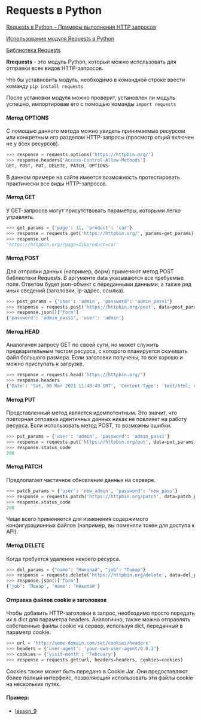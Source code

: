 # Requests в Python

[Requests в Python – Примеры выполнения HTTP запросов](https://python-scripts.com/requests)

[Использование модуля Requests в Python](https://code.tutsplus.com/ru/tutorials/using-the-requests-module-in-python--cms-28204)

[Библиотека Requests](https://smartiqa.ru/blog/python-requests)



**Rrequests** - это модуль Python, который можно использовать для отправки всех видов HTTP-запросов.

Что бы уставновить модуль, необходимо в командной строке ввести команду `pip install requests`

После установки модуля можно проверит, установлен ли модуль успешно, импортировав его с помощью команды `import requests`

#### Метод OPTIONS 

С помощью данного метода можно увидеть принимаемые ресурсом или конкретным  его разделом HTTP-запросы (просмотр опций включен не у всех ресурсов). 

```python
>>> response = requests.options('https://httpbin.org/')
>>> response.headers['Access-Control-Allow-Methods']
GET, POST, PUT, DELETE, PATCH, OPTIONS
```

В данном примере на сайте имеется возможность протестировать практически все виды HTTP-запросов. 

#### Метод GET

У GET-запросов могут присутствовать параметры, которыми легко управлять. 

```python
>>> get_params = {'page': 11, 'product': 'car'}
>>> response = requests.get('https://httpbin.org/', params=get_params)
>>> response.url
'https://httpbin.org/?page=11&product=car'
```

#### Метод POST

Для отправки данных (например, форм) применяют метод POST библиотеки Requests. В аргументе data указываются все требуемые поля. Ответом будет json-объект с переданными данными, а также ряд иных сведений (заголовки, ip-адрес, ссылка). 

```python
>>> post_params = {'user': 'admin', 'password': 'admin_pass1'}
>>> response = requests.post('https://httpbin.org/post', data=post_params)
>>> response.json()['form']
{'password': 'admin_pass1', 'user': 'admin'}
```

#### Метод HEAD 

Аналогичен запросу GET по своей сути, но может служить предварительным тестом ресурса, с которого планируется скачивать файл большого размера. Если заголовки получены,  то все хорошо и можно приступать к загрузке. 

```python
>>> response = requests.head('https://httpbin.org/')
>>> response.headers
{'Date': 'Sat, 06 Mar 2021 11:40:49 GMT', 'Content-Type': 'text/html; charset=utf-8', 'Content-Length': '9593', 'Connection': 'keep-alive', 'Server': 'gunicorn/19.9.0', 'Access-Control-Allow-Origin': '*', 'Access-Control-Allow-Credentials': 'true'}
```

#### Метод PUT

Представленный метод является идемпотентным. Это значит, что повторная  отправка идентичных данных никак не повлияет на работу ресурса. Если  использовать метод POST, то возможны ошибки. 

```python
>>> put_params = {'user': 'admin', 'password': 'admin_pass1'}
>>> response = requests.put('https://httpbin.org/put', data=put_params)
>>> response.status_code
200
```

#### Метод PATCH 

Предполагает частичное обновление данных на сервере. 

```python
>>> patch_params = {'user': 'new_admin', 'password': 'new_pass'}
>>> response = requests.patch('https://httpbin.org/patch', data=patch_params)
>>> response.status_code
200
```

Чаще всего применяется для изменения содержимого конфигурационных файлов (например, вы поменяли токен для доступа к API).

#### Метод DELETE 

Когда требуется удаление некоего ресурса. 

```python
>>> del_params = {"name": "Николай", "job": "Повар"}
>>> response = requests.delete('https://httpbin.org/delete', data=del_params)
>>> response.json()['form']
{'job': 'Повар', 'name': 'Николай'}
```

#### Отправка файлов cookie и заголовков

Чтобы добавить HTTP-заголовки в запрос, необходимо просто передать их в dict для параметра headers. Аналогично,  также можно отправлять собственные файлы cookie на сервер, используя dict, переданный в параметр cookie.

```python
>>> url = 'http://some-domain.com/set/cookies/headers'
>>> headers = {'user-agent': 'your-own-user-agent/0.0.1'}
>>> cookies = {'visit-month': 'February'}
>>> response = requests.get(url, headers=headers, cookies=cookies)
```

Cookies также может быть передано в Cookie Jar. Они предоставляют более  полный интерфейс, позволяющий использовать эти файлы cookie на  нескольких путях.

#### Пример:

- [lesson_9](https://github.com/AG-Sokolova/pythonCourse/blob/lecture/lesson_9.py)
